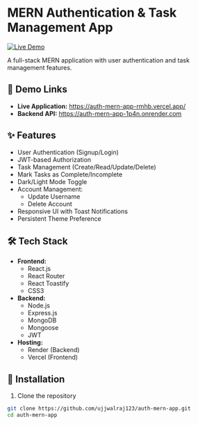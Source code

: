 # MERN Authentication & Task Management App


[![Live Demo](https://img.shields.io/badge/Live_Demo-Online-green)](https://auth-mern-app-rmhb.vercel.app/)

A full-stack MERN application with user authentication and task management features.

## 🔗 Demo Links
- **Live Application:** https://auth-mern-app-rmhb.vercel.app/
- **Backend API:** https://auth-mern-app-1p4n.onrender.com

## ✨ Features
- User Authentication (Signup/Login)
- JWT-based Authorization
- Task Management (Create/Read/Update/Delete)
- Mark Tasks as Complete/Incomplete
- Dark/Light Mode Toggle
- Account Management:
  - Update Username
  - Delete Account
- Responsive UI with Toast Notifications
- Persistent Theme Preference

## 🛠 Tech Stack
- **Frontend:** 
  - React.js
  - React Router
  - React Toastify
  - CSS3
- **Backend:** 
  - Node.js
  - Express.js
  - MongoDB
  - Mongoose
  - JWT
- **Hosting:**
  - Render (Backend)
  - Vercel (Frontend)

## 🚀 Installation
1. Clone the repository
```bash
git clone https://github.com/ujjwalraj123/auth-mern-app.git
cd auth-mern-app
